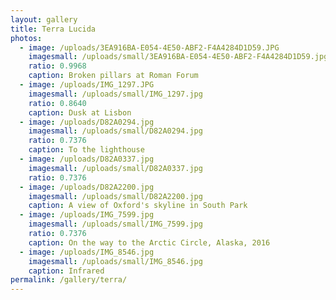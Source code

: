 ```yaml
---
layout: gallery
title: Terra Lucida
photos:
  - image: /uploads/3EA916BA-E054-4E50-ABF2-F4A4284D1D59.JPG
    imagesmall: /uploads/small/3EA916BA-E054-4E50-ABF2-F4A4284D1D59.jpg
    ratio: 0.9968
    caption: Broken pillars at Roman Forum
  - image: /uploads/IMG_1297.JPG
    imagesmall: /uploads/small/IMG_1297.jpg
    ratio: 0.8640
    caption: Dusk at Lisbon
  - image: /uploads/D82A0294.jpg
    imagesmall: /uploads/small/D82A0294.jpg
    ratio: 0.7376
    caption: To the lighthouse
  - image: /uploads/D82A0337.jpg
    imagesmall: /uploads/small/D82A0337.jpg
    ratio: 0.7376
  - image: /uploads/D82A2200.jpg
    imagesmall: /uploads/small/D82A2200.jpg
    caption: A view of Oxford's skyline in South Park
  - image: /uploads/IMG_7599.jpg
    imagesmall: /uploads/small/IMG_7599.jpg
    ratio: 0.7376
    caption: On the way to the Arctic Circle, Alaska, 2016
  - image: /uploads/IMG_8546.jpg
    imagesmall: /uploads/small/IMG_8546.jpg
    caption: Infrared
permalink: /gallery/terra/
---
```

